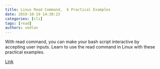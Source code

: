 ```yaml
---
title: Linux Read Command,  6 Practical Examples
date: 2019-10-19 14:30:23
categories: [cli]
tags: [read]
authors: sedlav
---
```


With read command, you can make your bash script interactive by accepting user inputs. Learn to use the read command in Linux with these practical examples.

[Link](https://linuxhandbook.com/read-command/)
